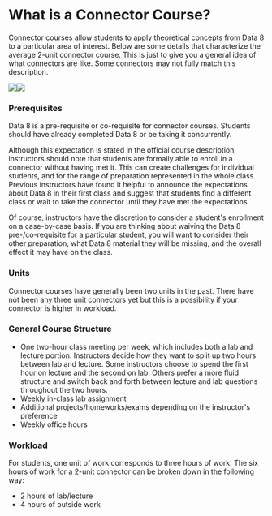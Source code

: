 # What is a Connector Course?

Connector courses allow students to apply theoretical concepts from Data 8 to a particular area of interest. Below are some details that characterize the average 2-unit connector course. This is just to give you a general idea of what connectors are like. Some connectors may not fully match this description.

![](/assets/connectors.jpg)![](/assets/hello.jpg)

### Prerequisites

Data 8 is a pre-requisite or co-requisite for connector courses. Students should have already completed Data 8 or be taking it concurrently.

Although this expectation is stated in the official course description, instructors should note that students are formally able to enroll in a connector without having met it. This can create challenges for individual students, and for the range of preparation represented in the whole class. Previous instructors have found it helpful to announce the expectations about Data 8 in their first class and suggest that students find a different class or wait to take the connector until they have met the expectations.

Of course, instructors have the discretion to consider a student's enrollment on a case-by-case basis. If you are thinking about waiving the Data 8 pre-/co-requisite for a particular student, you will want to consider their other preparation, what Data 8 material they will be missing, and the overall effect it may have on the class.

### Units

Connector courses have generally been two units in the past. There have not been any three unit connectors yet but this is a possibility if your connector is higher in workload.

### General Course Structure

* One two-hour class meeting per week, which includes both a lab and lecture portion. Instructors decide how they want to split up two hours between lab and lecture. Some instructors choose to spend the first hour on lecture and the second on lab. Others prefer a more fluid structure and switch back and forth between lecture and lab questions throughout the two hours.
* Weekly in-class lab assignment
* Additional projects/homeworks/exams depending on the instructor's preference
* Weekly office hours

### Workload

For students, one unit of work corresponds to three hours of work. The six hours of work for a 2-unit connector can be broken down in the following way:

* 2 hours of lab/lecture
* 4 hours of outside work 
